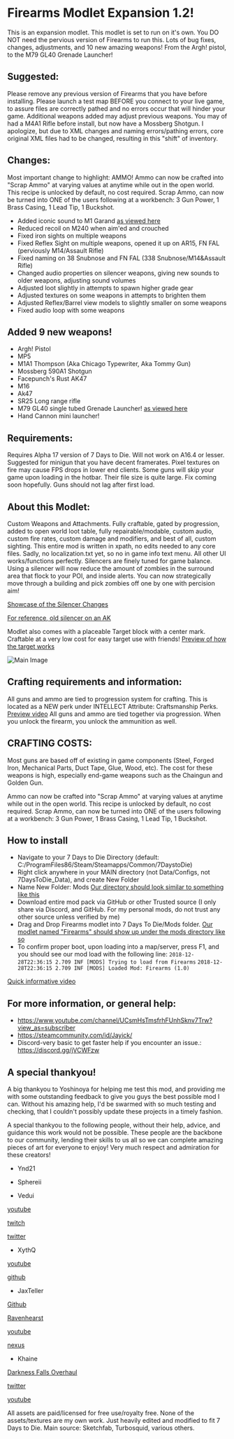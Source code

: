 # Firearms Modlet Expansion 1.2!
This is an expansion modlet. This modlet is set to run on it's own. You DO NOT need the pervious version of Firearms to run this. Lots of bug fixes, changes, adjustments, and 10 new amazing weapons! From the Argh! pistol, to the M79 GL40 Grenade Launcher!

## Suggested:
Please remove any previous version of Firearms that you have before installing. Please launch a test map BEFORE you connect to your live game, to assure files are correctly pathed and no errors occur that will hinder your game. Additional weapons added may adjust previous weapons. You may of had a M4A1 Rifle before install, but now have a Mossberg Shotgun. I apologize, but due to XML changes and naming errors/pathing errors, core original XML files had to be changed, resulting in this "shift" of inventory.

## Changes:
Most important change to highlight: AMMO! Ammo can now be crafted into "Scrap Ammo" at varying values at anytime while out in the open world. This recipe is unlocked by default, no cost required. Scrap Ammo, can now be turned into ONE of the users following at a workbench: 3 Gun Power, 1 Brass Casing, 1 Lead Tip, 1 Buckshot.
- Added iconic sound to M1 Garand [as viewed here](https://www.youtube.com/watch?v=7OuGYUZjnMA)
- Reduced recoil on M240 when aim'ed and crouched
- Fixed iron sights on multiple weapons
- Fixed Reflex Sight on multiple weapons, opened it up on AR15, FN FAL (perviously M14/Assault Rifle)
- Fixed naming on 38 Snubnose and FN FAL (338 Snubnose/M14&Assault Rifle)
- Changed audio properties on silencer weapons, giving new sounds to older weapons, adjusting sound volumes
- Adjusted loot slightly in attempts to spawn higher grade gear
- Adjusted textures on some weapons in attempts to brighten them
- Adjusted Reflex/Barrel view models to slightly smaller on some weapons
- Fixed audio loop with some weapons


## Added 9 new weapons!
 - Argh! Pistol
 - MP5
 - M1A1 Thompson (Aka Chicago Typewriter, Aka Tommy Gun)
 - Mossberg 590A1 Shotgun
 - Facepunch's Rust AK47
 - M16
 - Ak47
 - SR25 Long range rifle
 - M79 GL40 single tubed Grenade Launcher! [as viewed here](https://www.youtube.com/watch?v=Zb9CO_siVN8)
 - Hand Cannon mini launcher!

## Requirements:
Requires Alpha 17 version of 7 Days to Die. Will not work on A16.4 or lesser.
Suggested for minigun that you have decent framerates. Pixel textures on fire may cause FPS drops in lower end clients.
Some guns will skip your game upon loading in the hotbar. Their file size is quite large. Fix coming soon hopefully. Guns should not lag after first load.

## About this Modlet:
Custom Weapons and Attachments.
Fully craftable, gated by progression, added to open world loot table, fully repairable/modable, custom audio, custom fire rates, custom damage and modifiers, and best of all, custom sighting.
This entire mod is written in xpath, no edits needed to any core files. Sadly, no localization.txt yet, so no in game info text menu. All other UI works/functions perfectly.
Silencers are finely tuned for game balance. Using a silencer will now reduce the amount of zombies in the surround area that flock to your POI, and inside alerts. You can now strategically move through a building and pick zombies off one by one with percision aim!

[Showcase of the Silencer Changes](https://youtu.be/aWac7jp1qVE)

[For reference, old silencer on an AK](https://youtu.be/aWac7jp1qVE)

Modlet also comes with a placeable Target block with a center mark. Craftable at a very low cost for easy target use with friends! [Preview of how the target works](https://www.youtube.com/watch?v=YNcjQHJT3hE)

![Main Image](https://i.imgur.com/45WU166.png)

## Crafting requirements and information:
All guns and ammo are tied to progression system for crafting. This is located as a NEW perk under INTELLECT Attribute: Craftsmanship Perks. [Preview video](https://www.youtube.com/watch?v=Ca4bFOUGNZs)
All guns and ammo are tied together via progression. When you unlock the firearm, you unlock the ammunition as well.


## CRAFTING COSTS:
Most guns are based off of existing in game components (Steel, Forged Iron, Mechanical Parts, Duct Tape, Glue, Wood, etc). The cost for these weapons is high, especially end-game weapons such as the Chaingun and Golden Gun.

Ammo can now be crafted into "Scrap Ammo" at varying values at anytime while out in the open world. This recipe is unlocked by default, no cost required. Scrap Ammo, can now be turned into ONE of the users following at a workbench: 3 Gun Power, 1 Brass Casing, 1 Lead Tip, 1 Buckshot.

## How to install
- Navigate to your 7 Days to Die Directory (default: C:/ProgramFiles86/Steam/Steamapps/Common/7DaystoDie)
- Right click anywhere in your MAIN directory (not Data/Configs, not 7DaysToDie_Data), and create New Folder 
- Name New Folder: Mods [Our directory should look similar to something like this](https://imgur.com/a/pm5sJKc)
- Download entire mod pack via GitHub or other Trusted source (I only share via Discord, and GitHub. For my personal mods, do not trust any other source unless verified by me)
- Drag and Drop Firearms modlet into 7 Days To Die/Mods folder. [Our modlet named "Firearms" should show up under the mods directory like so](https://imgur.com/a/YtYmNW3)
- To confirm proper boot, upon loading into a map/server, press F1, and you should see our mod load with the following line: 
`2018-12-28T22:36:15 2.709 INF [MODS] Trying to load from Firearms`
`2018-12-28T22:36:15 2.709 INF [MODS] Loaded Mod: Firearms (1.0)`


[Quick informative video](https://youtu.be/blY9ZCEwqLc)




## For more information, or general help:
- https://www.youtube.com/channel/UCsmHsTmsfrhFUnhSknv7Trw?view_as=subscriber
- https://steamcommunity.com/id/Jayick/
- Discord-very basic to get faster help if you encounter an issue.: https://discord.gg/jVCWFzw

## A special thankyou!
A big thankyou to Yoshinoya for helping me test this mod, and providing me with some outstanding feedback to give you guys the best possible mod I can. Without his amazing help, I'd be swarmed with so much testing and checking, that I couldn't possibly update these projects in a timely fashion.

A special thankyou to the following people, without their help, advice, and guidance this work would not be possible. These people are the backbone to our community, lending their skills to us all so we can complete amazing pieces of art for everyone to enjoy! Very much respect and admiration for these creators!
- Ynd21

- Sphereii

- Vedui

[youtube](https://www.youtube.com/channel/UC9DgwaUiqcNO9oUuiFQMh6w)

[twitch](https://www.twitch.tv/Vedui42)

[twitter](https://twitter.com/Vedui42)

- XythQ 

[youtube](https://www.youtube.com/channel/UCUAR3Bc_Z97lyT4zeI3-dcg) 

[github](https://github.com/7D2D)

- JaxTeller

[Github](https://github.com/JaxTeller718/JaxModlets)

[Ravenhearst](https://ravenhearst.enjin.com/)

[youtube](https://www.youtube.com/channel/UCNVr9JmOGFpD4RCu4vUZfog/featured?view_as=subscriber)

[nexus](https://www.nexusmods.com/users/48679478)

- Khaine 

[Darkness Falls Overhaul](
https://7daystodie.com/forums/showthread.php?80827-Darkness-Falls-They-mostly-come-out-at-night%2Fpage84)

[twitter](https://twitter.com/KhainesKorner)

[youtube](https://www.youtube.com/channel/UC3yu4ucbt_3_KJAki5jncBg)


All assets are paid/licensed for free use/royalty free. None of the assets/textures are my own work. Just heavily edited and modified to fit 7 Days to Die. Main source: Sketchfab, Turbosquid, various others.
